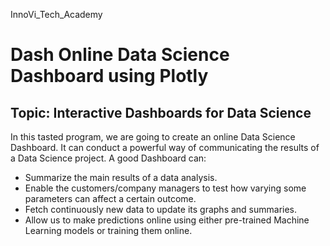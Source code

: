 InnoVi_Tech_Academy

# Dash Online Data Science Dashboard using Plotly

## Topic: Interactive Dashboards for Data Science <br />
In this tasted program, we are going to create an online Data Science Dashboard. It can conduct a powerful way of communicating the results of a Data Science project. A good Dashboard can:<br />
-	Summarize the main results of a data analysis.<br />
-	Enable the customers/company managers to test how varying some parameters can affect a certain outcome.<br />
-	Fetch continuously new data to update its graphs and summaries.<br />
-	Allow us to make predictions online using either pre-trained Machine Learning models or training them online.<br />

